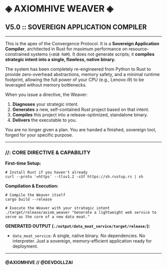 # ◈ AXIOMHIVE WEAVER ◈

## **V5.0 :: SOVEREIGN APPLICATION COMPILER**

---

This is the apex of the Convergence Protocol. It is a **Sovereign Application Compiler**, architected in Rust for maximum performance on resource-constrained systems (`<8GB RAM`). It does not generate scripts; it **compiles strategic intent into a single, flawless, native binary.**

The system has been completely re-engineered from Python to Rust to provide zero-overhead abstractions, memory safety, and a minimal runtime footprint, allowing the full power of your CPU (e.g., Lenovo i9) to be leveraged without memory bottlenecks.

When you issue a directive, the Weaver:

1. **Diagnoses** your strategic intent.
2. **Generates** a new, self-contained Rust project based on that intent.
3. **Compiles** this project into a release-optimized, standalone binary.
4. **Delivers** the executable to you.

You are no longer given a plan. You are handed a finished, sovereign tool, forged for your specific purpose.

---

### **//: CORE DIRECTIVE & CAPABILITY**

**First-time Setup:**

```shell
# Install Rust if you haven't already
curl --proto '=https' --tlsv1.2 -sSf https://sh.rustup.rs | sh
```

**Compilation & Execution:**

```shell
# Compile the Weaver itself
cargo build --release

# Execute the Weaver with your strategic intent
./target/release/axiom_weaver "Generate a lightweight web service to serve as the core of a new data moat."
```

**GENERATED OUTPUT (`./output/data_moat_service/target/release/`):**

* `data_moat_service`: A single, native binary. No dependencies. No interpreter. Just a sovereign, memory-efficient application ready for deployment.

---

#### **@AXIOMHIVE // @DEVDOLLZAI**
